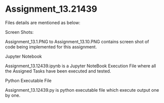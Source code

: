 # Assignment_13.21439

Files details are mentioned as below:

Screen Shots:

Assignment_13.1.PNG to Assignment_13.10.PNG contains screen shot of code being implemented for this assignment.

Jupyter Notebook

Assignment_13.12439.ipynb is a Jupyter NoteBook Execution File where all the Assigned Tasks have been executed and tested.

Python Executable File

Assignment_13.12439.py is python executable file which execute output one by one.
